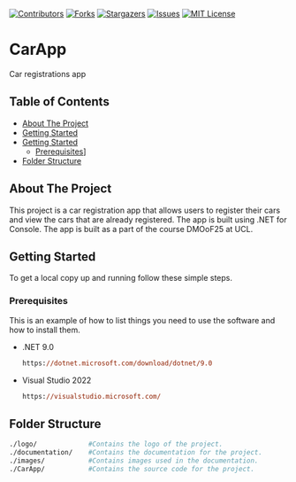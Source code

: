 [![Contributors][contributors-shield]][contributors-url]
[![Forks][forks-shield]][forks-url]
[![Stargazers][stars-shield]][stars-url]
[![Issues][issues-shield]][issues-url]
[![MIT License][license-shield]][license-url]

# CarApp
Car registrations app

## Table of Contents

- [About The Project](#about-the-project)
- [Getting Started](#getting-started)
- [Getting Started](#getting-started)
  - [Prerequisites](#prerequisites)]
- [Folder Structure](#folder-structure) 

## About The Project

This project is a car registration app that allows users to register their cars and view the cars that are already registered. The app is built using .NET for Console. The app is built as a part of the course DMOoF25 at UCL.

## Getting Started

To get a local copy up and running follow these simple steps.

### Prerequisites

This is an example of how to list things you need to use the software and how to install them.

- .NET 9.0
  ```ps
  https://dotnet.microsoft.com/download/dotnet/9.0
  ```

- Visual Studio 2022
  ```ps
  https://visualstudio.microsoft.com/
  ```

## Folder Structure

```bash
./logo/             #Contains the logo of the project.
./documentation/    #Contains the documentation for the project.
./images/           #Contains images used in the documentation.
./CarApp/           #Contains the source code for the project.
```

[contributors-shield]: https://img.shields.io/github/contributors/TirsvadDatamatiker/DMOoF25-CarApp?style=for-the-badge
[contributors-url]: https://github.com/TirsvadDatamatiker/DMOoF25-CarApp/graphs/contributors
[forks-shield]: https://img.shields.io/github/forks/TirsvadDatamatiker/DMOoF25-CarApp?style=for-the-badge
[forks-url]: https://github.com/TirsvadDatamatiker/DMOoF25-CarApp/network/members
[stars-shield]: https://img.shields.io/github/stars/TirsvadDatamatiker/DMOoF25-CarApp?style=for-the-badge
[stars-url]: https://github.com/TirsvadDatamatiker/DMOoF25-CarApp/stargazers
[issues-shield]: https://img.shields.io/github/issues/TirsvadDatamatiker/DMOoF25-CarApp?style=for-the-badge
[issues-url]: https://github.com/TirsvadDatamatiker/DMOoF25-CarApp/issues
[license-shield]: https://img.shields.io/github/license/TirsvadDatamatiker/DMOoF25-CarApp?style=for-the-badge
[license-url]: https://github.com/TirsvadDatamatiker/DMOoF25-CarApp/blob/master/LICENSE
